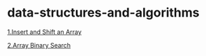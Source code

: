 # data-structures-and-algorithms

[1.Insert and Shift an Array](https://github.com/rynnnaa/data-structures-and-algorithms/blob/master/Challenges/shiftArray/shiftArray/Program.cs) 

[2.Array Binary Search](https://github.com/rynnnaa/data-structures-and-algorithms/blob/master/Challenges/array_binary_search/array_binary_search/Program.cs)
